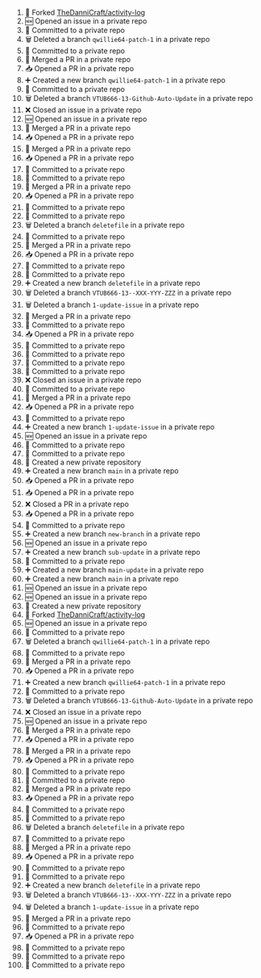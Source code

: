 <!--START_SECTION:activity-->
1. 🍴 Forked [TheDanniCraft/activity-log](https://github.com/TheDanniCraft/activity-log)
2. 🆕 Opened an issue in a private repo
3. 📝 Committed to a private repo
4. 🗑️ Deleted a branch `qwillie64-patch-1` in a private repo
5. 📝 Committed to a private repo
6. 🔀 Merged a PR in a private repo
7. 📥 Opened a PR in a private repo
8. ➕ Created a new branch `qwillie64-patch-1` in a private repo
9. 📝 Committed to a private repo
10. 🗑️ Deleted a branch `VTUB666-13-Github-Auto-Update` in a private repo
11. ❌ Closed an issue in a private repo
12. 🆕 Opened an issue in a private repo
13. 🔀 Merged a PR in a private repo
14. 📥 Opened a PR in a private repo
15. 🔀 Merged a PR in a private repo
16. 📥 Opened a PR in a private repo
17. 📝 Committed to a private repo
18. 📝 Committed to a private repo
19. 🔀 Merged a PR in a private repo
20. 📥 Opened a PR in a private repo
21. 📝 Committed to a private repo
22. 📝 Committed to a private repo
23. 🗑️ Deleted a branch `deletefile` in a private repo
24. 📝 Committed to a private repo
25. 🔀 Merged a PR in a private repo
26. 📥 Opened a PR in a private repo
27. 📝 Committed to a private repo
28. 📝 Committed to a private repo
29. ➕ Created a new branch `deletefile` in a private repo
30. 🗑️ Deleted a branch `VTUB666-13--XXX-YYY-ZZZ` in a private repo
31. 🗑️ Deleted a branch `1-update-issue` in a private repo
32. 🔀 Merged a PR in a private repo
33. 📝 Committed to a private repo
34. 📥 Opened a PR in a private repo
35. 📝 Committed to a private repo
36. 📝 Committed to a private repo
37. 📝 Committed to a private repo
38. 📝 Committed to a private repo
39. ❌ Closed an issue in a private repo
40. 📝 Committed to a private repo
41. 🔀 Merged a PR in a private repo
42. 📥 Opened a PR in a private repo
43. 📝 Committed to a private repo
44. ➕ Created a new branch `1-update-issue` in a private repo
45. 🆕 Opened an issue in a private repo
46. 📝 Committed to a private repo
47. 📝 Committed to a private repo
48. 🎉 Created a new private repository
49. ➕ Created a new branch `main` in a private repo
50. 📥 Opened a PR in a private repo
51. 📥 Opened a PR in a private repo
52. ❌ Closed a PR in a private repo
53. 📥 Opened a PR in a private repo
54. 📝 Committed to a private repo
55. ➕ Created a new branch `new-branch` in a private repo
56. 🆕 Opened an issue in a private repo
57. ➕ Created a new branch `sub-update` in a private repo
58. 📝 Committed to a private repo
59. ➕ Created a new branch `main-update` in a private repo
60. ➕ Created a new branch `main` in a private repo
61. 🆕 Opened an issue in a private repo
62. 🆕 Opened an issue in a private repo
63. 🎉 Created a new private repository
64. 🍴 Forked [TheDanniCraft/activity-log](https://github.com/TheDanniCraft/activity-log)
65. 🆕 Opened an issue in a private repo
66. 📝 Committed to a private repo
67. 🗑️ Deleted a branch `qwillie64-patch-1` in a private repo
68. 📝 Committed to a private repo
69. 🔀 Merged a PR in a private repo
70. 📥 Opened a PR in a private repo
71. ➕ Created a new branch `qwillie64-patch-1` in a private repo
72. 📝 Committed to a private repo
73. 🗑️ Deleted a branch `VTUB666-13-Github-Auto-Update` in a private repo
74. ❌ Closed an issue in a private repo
75. 🆕 Opened an issue in a private repo
76. 🔀 Merged a PR in a private repo
77. 📥 Opened a PR in a private repo
78. 🔀 Merged a PR in a private repo
79. 📥 Opened a PR in a private repo
80. 📝 Committed to a private repo
81. 📝 Committed to a private repo
82. 🔀 Merged a PR in a private repo
83. 📥 Opened a PR in a private repo
84. 📝 Committed to a private repo
85. 📝 Committed to a private repo
86. 🗑️ Deleted a branch `deletefile` in a private repo
87. 📝 Committed to a private repo
88. 🔀 Merged a PR in a private repo
89. 📥 Opened a PR in a private repo
90. 📝 Committed to a private repo
91. 📝 Committed to a private repo
92. ➕ Created a new branch `deletefile` in a private repo
93. 🗑️ Deleted a branch `VTUB666-13--XXX-YYY-ZZZ` in a private repo
94. 🗑️ Deleted a branch `1-update-issue` in a private repo
95. 🔀 Merged a PR in a private repo
96. 📝 Committed to a private repo
97. 📥 Opened a PR in a private repo
98. 📝 Committed to a private repo
99. 📝 Committed to a private repo
100. 📝 Committed to a private repo
<!--END_SECTION:activity-->
